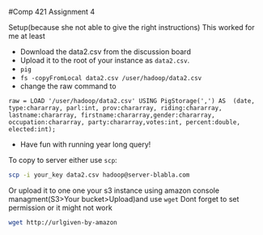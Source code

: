 #Comp 421 Assignment 4

Setup(because she not able to give the right instructions)
This worked for me at least
* Download the data2.csv from the discussion board
* Upload it to the root of your instance as `data2.csv`.
* `pig`
* `fs -copyFromLocal data2.csv /user/hadoop/data2.csv`
* change the raw command to 
```pig
raw = LOAD '/user/hadoop/data2.csv' USING PigStorage(',') AS  (date, type:chararray, parl:int, prov:chararray, riding:chararray, lastname:chararray, firstname:chararray,gender:chararray, occupation:chararray, party:chararray,votes:int, percent:double, elected:int);
```
* Have fun with running year long query!


To copy to server either use `scp`:
```bash
scp -i your_key data2.csv hadoop@server-blabla.com
```
Or upload it to one one your s3 instance using amazon console managment(S3>Your bucket>Upload)and use `wget` Dont forget to set permission or it might not work
```bash
wget http://urlgiven-by-amazon
```
